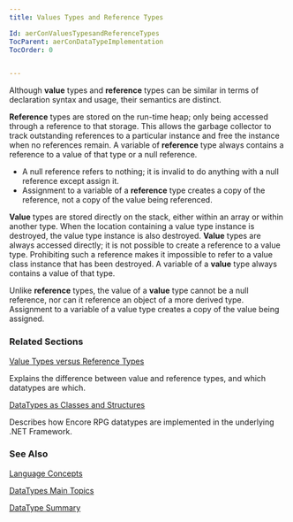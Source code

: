 ```yaml
---
title: Values Types and Reference Types

Id: aerConValuesTypesandReferenceTypes
TocParent: aerConDataTypeImplementation
TocOrder: 0


---
```


Although **value** types and **reference** types can be similar in terms of declaration syntax and usage, their semantics are distinct. 

**Reference** types are stored on the run-time heap; only being accessed through a reference to that storage. This allows the garbage collector to track outstanding references to a particular instance and free the instance when no references remain. A variable of **reference** type always contains a reference to a value of that type or a null reference. 

- A null reference refers to nothing; it is invalid to do anything with a null
                reference except assign it.
- Assignment to a variable of a **reference**  type creates a copy of
                the reference, not a copy of the value being referenced.

**Value** types are stored directly on the stack, either within an array or within another type. When the location containing a value type instance is destroyed, the value type instance is also destroyed. **Value** types are always accessed directly; it is not possible to create a reference to a value type. Prohibiting such a reference makes it impossible to refer to a value class instance that has been destroyed. A variable of a **value** type always contains a value of that type. 

Unlike **reference** types, the value of a **value** type cannot be a null reference, nor can it reference an object of a more derived type. Assignment to a variable of a value type creates a copy of the value being assigned. 

### Related Sections

[Value Types versus Reference Types](aerConValueTypesvsReferenceTypes.html)

Explains the difference between value and reference types, and which datatypes are which.


[DataTypes as 	Classes and Structures](aerConDataTypesasStructuresandClasses.html)

Describes how Encore RPG datatypes are implemented in the underlying .NET 	Framework.


### See Also
[Language Concepts](aerConLanguageConceptsMain.html)

[DataTypes Main Topics](aerLrfDataTypesMain.html)

[DataType Summary](Data_type_summary.html) 
